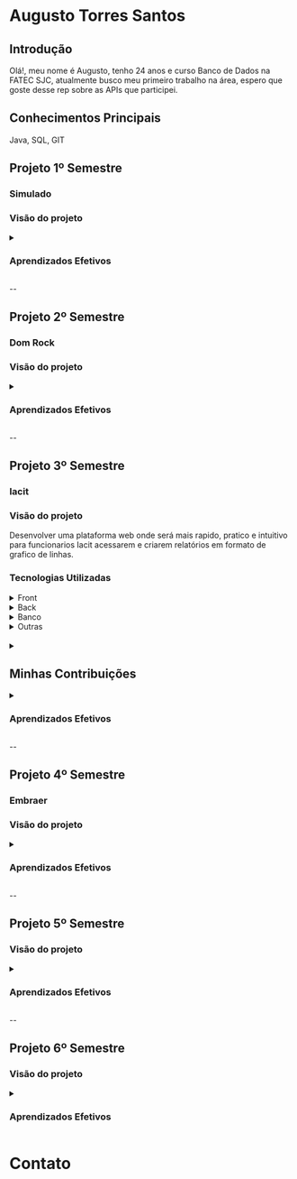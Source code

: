 <h1>Augusto Torres Santos</h1>

<h2>Introdução</h2>
Olá!, meu nome é Augusto, tenho 24 anos e curso Banco de Dados na FATEC SJC, atualmente busco meu primeiro trabalho na área, espero que goste desse rep sobre as APIs que participei.

<h2>Conhecimentos Principais</h2>
Java, SQL, GIT

<h2>Projeto 1º Semestre</h2>
<h3>Simulado</h3>

<h3>Visão do projeto</h3>
<p>

</p>

<details>
    <summary><h3>Aprendizados Efetivos</h3></summary>
    <p align="center">
        
    </p>

</details>

--

<h2>Projeto 2º Semestre</h2>
<h3>Dom Rock</h3>

<h3>Visão do projeto</h3>
<p>

</p>

<details>
    <summary><h3>Aprendizados Efetivos</h3></summary>
    <p align="center">
        
    </p>

</details>

--

<h2>Projeto 3º Semestre</h2>
<h3>Iacit</h3>

<h3>Visão do projeto</h3>
<p>
    Desenvolver uma plataforma web onde será mais rapido, pratico e intuitivo para funcionarios Iacit acessarem e criarem relatórios em formato de grafico de linhas.
</p>

<h3>Tecnologias Utilizadas</h3>

<details>
<summary>Front</summary>
<br>

- [Bootstrap](https://getbootstrap.com/)
- [HTML](https://developer.mozilla.org/pt-BR/docs/Web/HTML)
- [JavaScript](https://www.javascript.com/)
- [CSS](https://developer.mozilla.org/pt-BR/docs/Web/CSS)
</details>

<details>
<summary>Back</summary>
<br>

- [Java](https://www.java.com/pt-BR/)
- [Maven](https://maven.apache.org/)
- [Spring Boot](https://spring.io/projects/spring-boot/)
- [REST](https://www.redhat.com/pt-br/topics/api/what-is-a-rest-api)
- [Python](https://www.python.org/)
</details>

<details>
<summary>Banco</summary>
<br>

- [PostgreSQL](https://www.microsoft.com/pt-br/sql-server/sql-server-downloads)
- [brModelo](https://sourceforge.net/projects/brmodelo/)
</details>

<details>
<summary>Outras</summary>
<br>

- [GitHub](https://github.com/)
- [Git](https://github.com/)
- [Discord](https://discord.com/)
</details>
<br>

<details>
    <summary><h2>Minhas Contribuições</h2></summary>
    <br>
    <p>
        Fiz e atualizei durante o projeto a estrutura do nosso banco de dados, incluindo modelo conceitual com a ideia inicial, lógico para consolidar os tipos, queries para criação e dicionário de dados para consulta.
    </p>
    <details>
        <summary>Modelagem e Criação do Banco de Dados</summary>
        <br>
        Modelo Conceitual
        <p align="center">
            <img src="https://github.com/MrZeroLeft/Bertoti/blob/main/metodologiaPesquisaCientifica/imagens/Conceitual.png">
        </p>
        <br>
        Modelo Lógico
        <p align="center">
            <img src="https://github.com/MrZeroLeft/Bertoti/blob/main/metodologiaPesquisaCientifica/imagens/Logico.png">
        </p>
        <br>
        <a href="https://github.com/DatatechOffice/Api_Iacit/tree/main/Banco/Querys%20-%20IACIT">
            <p>Queries</p>
        </a>
        <br>
        <a href="https://github.com/DatatechOffice/Api_Iacit/blob/Sprint4/Banco/Dicionario%20de%20Dados/Dicionario%20de%20Dados%20-%20P%C3%A1gina1.pdf">
            <p>Dicionário de Dados</p>
        </a>
    </details>
    <br>
    <p>
        Consegui fazer a criação das primeiras classes do projeto com suas respectivas linhas de código.
    </p>
    <details>
        <summary>Primeira Iteração do Spring</summary>
        <p align="center">
            <img src="https://github.com/MrZeroLeft/Bertoti/blob/main/metodologiaPesquisaCientifica/imagens/Screenshot_1.png">
        </p>
    </details>
    <br>
    <p>
        Nesse projeto atuei como PO, então era responsavel por conversar com o cliente, entender seu problema, sugerir uma solução, confirmar a solução, orgaizar um plano de ação e passar essas informações para a equipe de uma forma facil de entender, além de organizar o github.
    </p>
    <details>
        <summary>Projeto</summary>
        <a href="https://github.com/DatatechOffice/Api_Iacit">
            <p>Github Data Tech</p>
        </a>
    </details>
    <br>
    <p>
        Durante todo projeto revisei e atulizei identação, espaçamentos, imports e funções das classes, para ficar padrão e mais facil de se trabalhar em sprints futuras.
    </p>
    <br>
    <p>
        Nesse projeto fomos fornecidos com arquivos CSS contendo as informações a serem usadas, porém, elas não estavam em um formato ideal para se trabalhar, então fiz um código para convertelas a um formato fácil de se manipular.
    </p>
    <details>
    <summary>Conversão</summary>
    <p align="center">
        <img src="https://github.com/MrZeroLeft/Bertoti/blob/main/metodologiaPesquisaCientifica/imagens/Screenshot_2.png">
    </p>
    <br>
    <a href="https://github.com/DatatechOffice/Api_Iacit/blob/main/ConversorCsv/scriptMergeTables.py">
        <p>Código</p>
    </a>
    </details>
</details>

<details>
    <summary><h3>Aprendizados Efetivos</h3></summary>

    * Inicialização projeto Spring Boot
    * Maven
    * Mapeamento de banco de dados
    * Atuação como PO
</details>

--

<h2>Projeto 4º Semestre</h2>
<h3>Embraer</h3>

<h3>Visão do projeto</h3>
<p>

</p>



<details>
    <summary><h3>Aprendizados Efetivos</h3></summary>
    <p align="center">

    </p>

</details>

--

<h2>Projeto 5º Semestre</h2>
<h3></h3>

<h3>Visão do projeto</h3>
<p>

</p>

<details>
    <summary><h3>Aprendizados Efetivos</h3></summary>
    <p align="center">
        
    </p>

</details>

--

<h2>Projeto 6º Semestre</h2>
<h3></h3>

<h3>Visão do projeto</h3>
<p>

</p>

<details>
    <summary><h3>Aprendizados Efetivos</h3></summary>
    <p align="center">
        
    </p>

</details>

<h1>Contato</h1>
